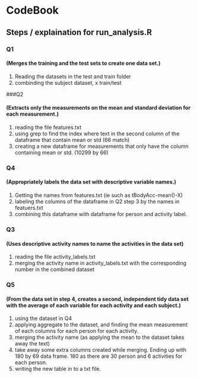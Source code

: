 # CodeBook
## Steps / explaination for run_analysis.R

### Q1
#### (Merges the training and the test sets to create one data set.)
1. Reading the datasets in the test and train folder
2. combinding the subject dataset, x train/test

###Q2
#### (Extracts only the measurements on the mean and standard deviation for each measurement.)
1. reading the file features.txt 
2. using grep to find the index where text in the second column of the dataframe that contain mean or std (66 match)
3. creating a new dataframe for measurements that only have the column containing mean or std. (10299 by 66)


### Q4
#### (Appropriately labels the data set with descriptive variable names.)
1. Getting the names from features.txt (ie such as tBodyAcc-mean()-X)
2. labeling the columns of the dataframe in Q2 step 3 by the names in featuers.txt
3. combining this dataframe with dataframe for person and activity label. 

### Q3
#### (Uses descriptive activity names to name the activities in the data set)
1. reading the file activity_labels.txt
2. merging the activity name in activity_labels.txt with the corresponding number in the combined dataset


### Q5 
#### (From the data set in step 4, creates a second, independent tidy data set with the average of each variable for each activity and each subject.)
1. using the dataset in Q4
2. applying aggregate to the dataset, and finding the mean measurement of each columns  for each person for each activity. 
3. merging the activity name (as applying the mean to the dataset takes away the text)
4. take away some extra columns created while merging. Ending up with 180 by 69 data frame. 180 as there are 30 person and 6 activities for each person. 
5. writing the new table in to a txt file. 

